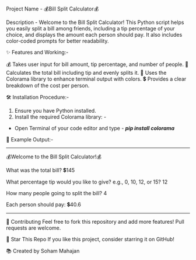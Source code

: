 Project Name - 💰Bill Split Calculator💰

Description - Welcome to the Bill Split Calculator! This Python script helps you easily split a bill among friends, including a tip percentage of your choice, and displays the amount each person should pay. It also includes color-coded prompts for better readability.

✨ Features and Working:-

💰 Takes user input for bill amount, tip percentage, and number of people.
🧮 Calculates the total bill including tip and evenly splits it.
🎨 Uses the Colorama library to enhance terminal output with colors.
💲 Provides a clear breakdown of the cost per person.

🛠️ Installation Procedure:-

1. Ensure you have Python installed.
2. Install the required Colorama library: -
- Open Terminal of your code editor and type - ***pip install colorama***

📄 Example Output:-
****************************************
💰Welcome to the Bill Split Calculator!💰

What was the total bill? 💲145

What percentage tip would you like to give? e.g., 0, 10, 12, or 15? 12

How many people going to split the bill? 4

Each person should pay: 💲40.6

****************************************
🔗 Contributing
Feel free to fork this repository and add more features! Pull requests are welcome.

🌟 Star This Repo
If you like this project, consider starring it on GitHub!

📚 Created by Soham Mahajan
